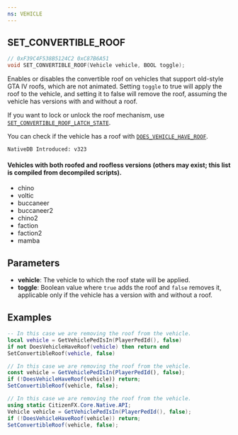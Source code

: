 ```yaml
---
ns: VEHICLE
---
```

## SET_CONVERTIBLE_ROOF

```c
// 0xF39C4F538B5124C2 0xC87B6A51
void SET_CONVERTIBLE_ROOF(Vehicle vehicle, BOOL toggle);
```
Enables or disables the convertible roof on vehicles that support old-style GTA IV roofs, which are not animated. Setting `toggle` to true will apply the roof to the vehicle, and setting it to false will remove the roof, assuming the vehicle has versions with and without a roof.

If you want to lock or unlock the roof mechanism, use [`SET_CONVERTIBLE_ROOF_LATCH_STATE`](#_0x1A78AD3D8240536F).

You can check if the vehicle has a roof with [`DOES_VEHICLE_HAVE_ROOF`](#_0x8AC862B0B32C5B80).

```
NativeDB Introduced: v323
```

#### Vehicles with both roofed and roofless versions (others may exist; this list is compiled from decompiled scripts).

* chino
* voltic
* buccaneer
* buccaneer2
* chino2
* faction
* faction2
* mamba

## Parameters
* **vehicle**: The vehicle to which the roof state will be applied.
* **toggle**: Boolean value where `true` adds the roof and `false` removes it, applicable only if the vehicle has a version with and without a roof.

## Examples
```lua
-- In this case we are removing the roof from the vehicle.
local vehicle = GetVehiclePedIsIn(PlayerPedId(), false)
if not DoesVehicleHaveRoof(vehicle) then return end
SetConvertibleRoof(vehicle, false)
```

```js
// In this case we are removing the roof from the vehicle.
const vehicle = GetVehiclePedIsIn(PlayerPedId(), false);
if (!DoesVehicleHaveRoof(vehicle)) return;
SetConvertibleRoof(vehicle, false);
```

```cs
// In this case we are removing the roof from the vehicle.
using static CitizenFX.Core.Native.API;
Vehicle vehicle = GetVehiclePedIsIn(PlayerPedId(), false);
if (!DoesVehicleHaveRoof(vehicle)) return;
SetConvertibleRoof(vehicle, false);
```
